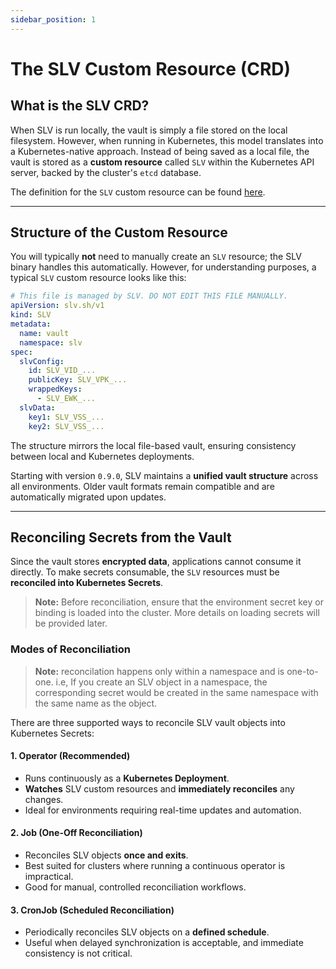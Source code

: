 ```yaml
---
sidebar_position: 1
---
```


# The SLV Custom Resource (CRD)

## What is the SLV CRD?
When SLV is run locally, the vault is simply a file stored on the local filesystem. However, when running in Kubernetes, this model translates into a Kubernetes-native approach. Instead of being saved as a local file, the vault is stored as a **custom resource** called `SLV` within the Kubernetes API server, backed by the cluster's `etcd` database.

The definition for the `SLV` custom resource can be found [here](https://github.com/amagioss/slv/blob/main/internal/k8s/config/crd/bases/slv.sh_slvs.yaml).

---

## Structure of the Custom Resource
You will typically **not** need to manually create an `SLV` resource; the SLV binary handles this automatically. However, for understanding purposes, a typical `SLV` custom resource looks like this:

```yaml
# This file is managed by SLV. DO NOT EDIT THIS FILE MANUALLY.
apiVersion: slv.sh/v1
kind: SLV
metadata:
  name: vault
  namespace: slv
spec:
  slvConfig:
    id: SLV_VID_...
    publicKey: SLV_VPK_...
    wrappedKeys:
      - SLV_EWK_...
  slvData:
    key1: SLV_VSS_...
    key2: SLV_VSS_...
```

The structure mirrors the local file-based vault, ensuring consistency between local and Kubernetes deployments.

Starting with version `0.9.0`, SLV maintains a **unified vault structure** across all environments. Older vault formats remain compatible and are automatically migrated upon updates.

---

## Reconciling Secrets from the Vault

Since the vault stores **encrypted data**, applications cannot consume it directly. To make secrets consumable, the `SLV` resources must be **reconciled into Kubernetes Secrets**.

> **Note:** Before reconciliation, ensure that the environment secret key or binding is loaded into the cluster. More details on loading secrets will be provided later.

### Modes of Reconciliation

> **Note:** reconcilation happens only within a namespace and is one-to-one. i.e, If you create an SLV object in a namespace, the corresponding secret would be created in the same namespace with the same name as the object.


There are three supported ways to reconcile SLV vault objects into Kubernetes Secrets:

#### 1. Operator (Recommended)
- Runs continuously as a **Kubernetes Deployment**.
- **Watches** SLV custom resources and **immediately reconciles** any changes.
- Ideal for environments requiring real-time updates and automation.

#### 2. Job (One-Off Reconciliation)
- Reconciles SLV objects **once and exits**.
- Best suited for clusters where running a continuous operator is impractical.
- Good for manual, controlled reconciliation workflows.

#### 3. CronJob (Scheduled Reconciliation)
- Periodically reconciles SLV objects on a **defined schedule**.
- Useful when delayed synchronization is acceptable, and immediate consistency is not critical.



